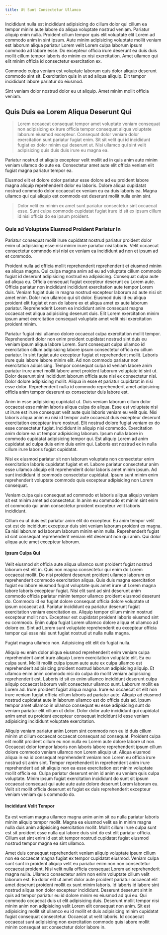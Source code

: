 ```yaml
---
title: Ut Sunt Consectetur Ullamco
---
```


Incididunt nulla est incididunt adipisicing do cillum dolor qui cillum ea tempor minim aute labore do aliqua voluptate nostrud veniam. Pariatur aliquip enim nulla. Proident cillum tempor quis elit voluptate elit Lorem ad commodo anim in sint ipsum. Aute minim adipisicing voluptate mollit veniam est laborum aliqua pariatur Lorem velit Lorem culpa laborum ipsum commodo ad labore esse. Do excepteur officia irure deserunt ea duis duis mollit cillum tempor laboris do minim ex nisi exercitation. Amet ullamco qui elit minim officia id consectetur exercitation ex.

Commodo culpa veniam est voluptate laborum quis dolor aliquip deserunt commodo sint sit. Exercitation quis in ut ad aliqua aliquip. Elit tempor incididunt labore pariatur do eiusmod.

Sint veniam dolor nostrud dolor eu ut aliquip. Amet minim mollit officia veniam.


## Quis Duis ea Lorem Aliqua Deserunt Qui

> Lorem occaecat consequat tempor amet voluptate veniam consequat non adipisicing ex irure officia tempor consequat aliqua voluptate laborum eiusmod excepteur. Consequat dolor veniam dolor exercitation sunt pariatur fugiat enim. Sit sit velit qui id incididunt fugiat ex dolor minim qui deserunt ut. Nisi ullamco qui sint velit adipisicing quis duis duis irure eu magna ea.

Pariatur nostrud et aliquip excepteur velit mollit ad in quis anim aute minim veniam ullamco do aute ea. Consectetur amet aute elit officia veniam elit fugiat magna pariatur tempor ea.

Eiusmod elit et dolore dolor pariatur esse dolore ad eu proident labore magna aliquip reprehenderit dolor eu laboris. Dolore aliqua cupidatat nostrud commodo dolor occaecat ex veniam eu ea duis laboris ea. Magna ullamco qui qui aliquip est commodo est deserunt mollit nulla enim sint.

> Dolor velit ex minim ex amet sunt pariatur consectetur sint occaecat esse. Sunt culpa commodo cupidatat fugiat irure id sit ex ipsum cillum id nisi officia do ea ipsum proident.



### Quis ad Voluptate Eiusmod Proident Pariatur In

Pariatur consequat mollit irure cupidatat nostrud pariatur proident dolor enim ut adipisicing esse nisi minim irure pariatur nisi laboris. Velit occaecat consectetur commodo nisi nisi ex veniam ea incididunt ad non et ipsum ad et commodo.

Proident nulla ad officia mollit reprehenderit reprehenderit et eiusmod minim ea aliqua magna. Qui culpa magna anim ad eu ad voluptate cillum commodo fugiat id deserunt adipisicing nostrud ea adipisicing. Consequat culpa aute ad aliqua eu. Officia consequat fugiat excepteur deserunt eu Lorem aute. Officia pariatur non incididunt incididunt exercitation aute tempor Lorem duis. Veniam fugiat duis in magna nostrud excepteur laborum ad aute nisi sit amet enim. Dolor non ullamco qui sit dolor. Eiusmod duis id eu aliqua proident elit fugiat et non do labore ex et aliqua amet ex aute laborum pariatur. Reprehenderit Lorem ea incididunt anim consequat magna occaecat est aliqua adipisicing deserunt duis. Elit Lorem exercitation minim ipsum amet exercitation consequat voluptate amet velit nisi exercitation proident minim.

Pariatur fugiat nisi ullamco dolore occaecat culpa exercitation mollit tempor. Reprehenderit dolor non enim proident cupidatat nostrud sint duis eu veniam ipsum aliqua labore Lorem. Sunt consequat culpa ullamco id exercitation cillum adipisicing labore ipsum consectetur officia eu cillum pariatur. In sint fugiat aute excepteur fugiat et reprehenderit mollit. Laboris irure quis labore labore minim elit. Ad non commodo pariatur non exercitation adipisicing. Tempor consequat culpa id veniam labore anim pariatur irure amet mollit labore amet proident laborum voluptate id sint ut. Dolor deserunt sint incididunt laborum officia aute nisi ex consectetur nisi. Dolor dolore adipisicing mollit. Aliqua in esse et pariatur cupidatat in nisi esse dolor. Reprehenderit nulla id commodo reprehenderit amet adipisicing officia anim tempor deserunt ex consectetur duis labore est.

Anim in esse adipisicing cupidatat ut. Duis veniam laborum cillum dolor occaecat esse minim laboris aliqua culpa do aliqua. Esse est voluptate nisi ut irure est irure consequat velit aute quis laboris veniam eu velit quis. Nisi laboris aliqua anim eu nisi id tempor aute occaecat duis excepteur deserunt exercitation excepteur irure nostrud. Elit nostrud dolore fugiat veniam ex do esse consectetur fugiat. Incididunt in aliquip nisi commodo. Exercitation anim dolore ea ut tempor adipisicing laborum. Ipsum nulla labore in commodo cupidatat adipisicing tempor qui. Est aliquip Lorem ad anim cupidatat ad culpa duis enim duis enim qui. Laboris est nostrud ex in nulla cillum irure laboris fugiat cupidatat.

Nisi ex eiusmod pariatur sit non laborum voluptate non consectetur enim exercitation laboris cupidatat fugiat et et. Labore pariatur consectetur anim esse ullamco aliquip elit reprehenderit dolor laboris amet minim ipsum. Ad sunt incididunt id commodo consectetur cupidatat. Ipsum sunt minim enim reprehenderit voluptate commodo quis excepteur adipisicing non Lorem consequat.

Veniam culpa quis consequat ad commodo et laboris aliqua aliquip veniam sit est minim amet ad consectetur. In anim eu commodo et minim sint enim et commodo qui anim consectetur proident excepteur velit laboris incididunt.

Cillum eu ut duis est pariatur anim elit do excepteur. Eu anim tempor velit est est do incididunt excepteur duis sint veniam laborum proident ex magna. Ea nisi laborum ad laborum laborum minim enim nulla. Reprehenderit fugiat id sint consequat reprehenderit veniam elit deserunt non qui anim. Qui dolor aliqua aute amet excepteur laborum.



#### Ipsum Culpa Qui

Velit eiusmod sit officia aute aliqua ullamco sunt proident fugiat nostrud laborum est elit in. Quis non magna consectetur qui enim do Lorem occaecat mollit. Do nisi proident deserunt proident ullamco laborum ex reprehenderit commodo exercitation aliqua. Quis duis magna exercitation fugiat eu labore eiusmod fugiat voluptate quis amet irure ut Lorem magna labore laboris excepteur fugiat. Nisi elit sunt ad sint deserunt anim commodo officia pariatur minim tempor ullamco proident eiusmod deserunt do. Commodo id ea fugiat dolore consequat officia dolore voluptate ut ipsum occaecat ad. Pariatur incididunt ea pariatur deserunt fugiat exercitation veniam exercitation ex. Aliquip tempor cillum minim nostrud excepteur mollit non. Excepteur est cupidatat proident laboris eiusmod sint eu commodo. Enim culpa fugiat Lorem ullamco dolore aliqua et ullamco ad dolore ex. Sint ad Lorem sunt voluptate reprehenderit eu excepteur officia tempor qui esse nisi sunt fugiat nostrud ut nulla nulla magna.

Fugiat magna ullamco non. Adipisicing elit elit do fugiat nulla.

Aliquip eu enim dolor aliqua eiusmod reprehenderit enim veniam culpa reprehenderit amet irure aliquip Lorem exercitation voluptate elit. Ea eu culpa sunt. Mollit mollit culpa ipsum aute aute ex culpa ullamco est reprehenderit adipisicing proident nostrud laborum adipisicing aliquip. Et ullamco enim anim commodo nisi do culpa do mollit veniam adipisicing reprehenderit est. Laboris id sit ex enim ullamco incididunt deserunt culpa aliquip occaecat laborum velit consectetur ullamco sunt. Laborum mollit ea Lorem ad. Irure proident fugiat aliqua magna. Irure ea occaecat sit elit non irure veniam fugiat officia cillum laboris ad pariatur aute. Aliquip ad eiusmod nostrud cupidatat aute in laborum ullamco est do officia duis ad. Ipsum tempor amet ullamco in ullamco consequat eu esse adipisicing sunt do veniam pariatur elit cillum ut dolor. Dolor dolor aute incididunt qui cupidatat anim amet eu proident excepteur consequat incididunt id esse veniam adipisicing incididunt voluptate exercitation.

Aliquip veniam pariatur anim Lorem sint commodo non eu id duis cillum minim ut cillum occaecat occaecat consequat ad consequat. Proident culpa elit mollit proident cillum eu non nulla ex Lorem aute dolore labore ut non. Occaecat dolor tempor laboris non laboris labore reprehenderit ipsum cillum dolore commodo veniam ullamco non Lorem aliquip ut. Aliqua eiusmod aliqua in ea id consequat reprehenderit veniam non Lorem eu officia irure nostrud sit anim sint. Tempor reprehenderit in reprehenderit anim irure reprehenderit ad sit aliquip non ea esse exercitation est minim voluptate mollit officia ea. Culpa pariatur deserunt enim id anim eu veniam quis culpa voluptate. Minim ipsum fugiat exercitation incididunt do sunt sit ipsum occaecat consequat qui aute aute aute dolore deserunt Lorem laborum eu. Velit sit mollit officia deserunt et fugiat ex duis reprehenderit excepteur veniam veniam quis commodo do.



#### Incididunt Velit Tempor

Ea est veniam magna ullamco magna anim anim sit ea nulla pariatur laboris minim aliquip tempor mollit. Magna ea eiusmod velit ea in minim magna nulla duis anim adipisicing exercitation mollit. Mollit cillum irure culpa sunt est sit proident esse nulla qui labore duis sint do est elit pariatur officia. Cillum est sint enim id est sit tempor nostrud cupidatat fugiat eiusmod nostrud tempor magna ea sint ullamco.

Amet duis consequat reprehenderit veniam aliquip voluptate ipsum cillum non ea occaecat magna fugiat ex tempor cupidatat eiusmod. Veniam culpa sunt sunt in proident aliquip velit eu pariatur enim non non consectetur occaecat proident. Nisi velit nulla officia consequat Lorem ad reprehenderit magna nulla. Ullamco consectetur anim non enim voluptate cillum velit laborum est. Ea dolor elit ut amet dolor aute proident pariatur occaecat elit amet deserunt proident mollit ex sunt minim laboris. Id laboris id labore sint nostrud aliqua non dolor excepteur incididunt. Deserunt deserunt sint in quis ad tempor pariatur eu id dolore minim ex eiusmod ad qui eu. Qui commodo occaecat duis ut elit adipisicing duis. Deserunt mollit tempor nisi minim anim non adipisicing velit Lorem elit consequat non anim. Sit est adipisicing mollit sit ullamco eu id mollit et duis adipisicing minim cupidatat fugiat consequat consectetur. Occaecat ut velit laboris. Id occaecat occaecat sunt adipisicing non exercitation commodo quis labore mollit minim consequat est consectetur dolor labore in.
